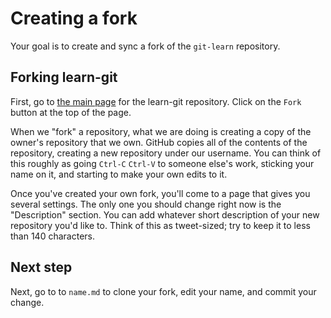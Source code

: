 # Creating a fork

Your goal is to create and sync a fork of the `git-learn` repository.

## Forking learn-git

First, go to [the main page](https://github.com/bualpha/learn-git)
for the learn-git repository. Click on the `Fork` button at the top of the page.

When we "fork" a repository, what we are doing is creating a copy of the
owner's repository that we own. GitHub copies all of the contents of the
repository, creating a new repository under our username. You can think of this
roughly as going `Ctrl-C` `Ctrl-V` to someone else's work, sticking your name
on it, and starting to make your own edits to it.

Once you've created your own fork, you'll come to a page that gives you several
settings. The only one you should change right now is the "Description"
section. You can add whatever short description of your new repository you'd
like to. Think of this as tweet-sized; try to keep it to less than 140
characters.

## Next step

Next, go to to `name.md` to clone your fork, edit your name, and commit your
change.